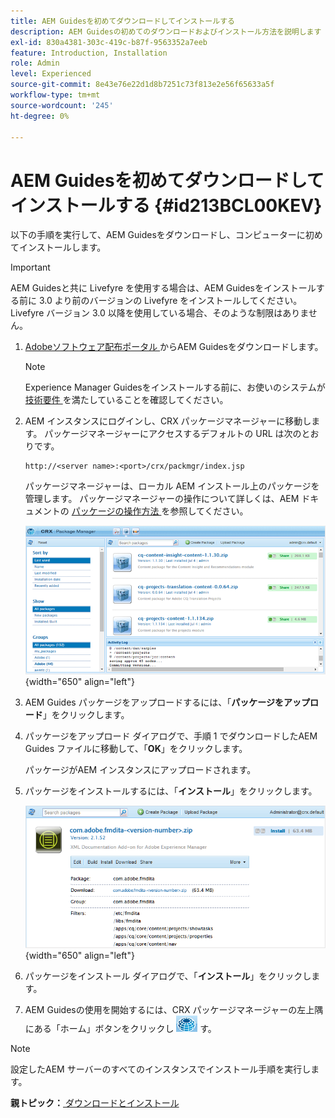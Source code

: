 ```yaml
---
title: AEM Guidesを初めてダウンロードしてインストールする
description: AEM Guidesの初めてのダウンロードおよびインストール方法を説明します
exl-id: 830a4381-303c-419c-b87f-9563352a7eeb
feature: Introduction, Installation
role: Admin
level: Experienced
source-git-commit: 8e43e76e22d1d8b7251c73f813e2e56f65633a5f
workflow-type: tm+mt
source-wordcount: '245'
ht-degree: 0%

---
```


# AEM Guidesを初めてダウンロードしてインストールする {#id213BCL00KEV}

以下の手順を実行して、AEM Guidesをダウンロードし、コンピューターに初めてインストールします。

>[!IMPORTANT]
>
> AEM Guidesと共に Livefyre を使用する場合は、AEM Guidesをインストールする前に 3.0 より前のバージョンの Livefyre をインストールしてください。 Livefyre バージョン 3.0 以降を使用している場合、そのような制限はありません。

1. [Adobeソフトウェア配布ポータル ](https://experience.adobe.com/#/downloads/content/software-distribution/ja/aem.html) からAEM Guidesをダウンロードします。
   >[!NOTE]
   >
   >Experience Manager Guidesをインストールする前に、お使いのシステムが [ 技術要件 ](../install-guide/download-install-technical-requirements.md) を満たしていることを確認してください。
1. AEM インスタンスにログインし、CRX パッケージマネージャーに移動します。 パッケージマネージャーにアクセスするデフォルトの URL は次のとおりです。

   ```http
   http://<server name>:<port>/crx/packmgr/index.jsp
   ```

   パッケージマネージャーは、ローカル AEM インストール上のパッケージを管理します。 パッケージマネージャーの操作について詳しくは、AEM ドキュメントの [ パッケージの操作方法 ](https://helpx.adobe.com/jp/experience-manager/6-5/sites/administering/using/package-manager.html) を参照してください。

   ![](assets/package-manager.png){width="650" align="left"}

1. AEM Guides パッケージをアップロードするには、「**パッケージをアップロード**」をクリックします。

1. パッケージをアップロード ダイアログで、手順 1 でダウンロードしたAEM Guides ファイルに移動して、「**OK**」をクリックします。

   パッケージがAEM インスタンスにアップロードされます。

1. パッケージをインストールするには、「**インストール**」をクリックします。

   ![](assets/install-package.png){width="650" align="left"}

1. パッケージをインストール ダイアログで、「**インストール**」をクリックします。

1. AEM Guidesの使用を開始するには、CRX パッケージマネージャーの左上隅にある「ホーム」ボタンをクリックし ![](assets/home-button.png) す。


>[!NOTE]
>
> 設定したAEM サーバーのすべてのインスタンスでインストール手順を実行します。

**親トピック：**[ ダウンロードとインストール ](download-install.md)
